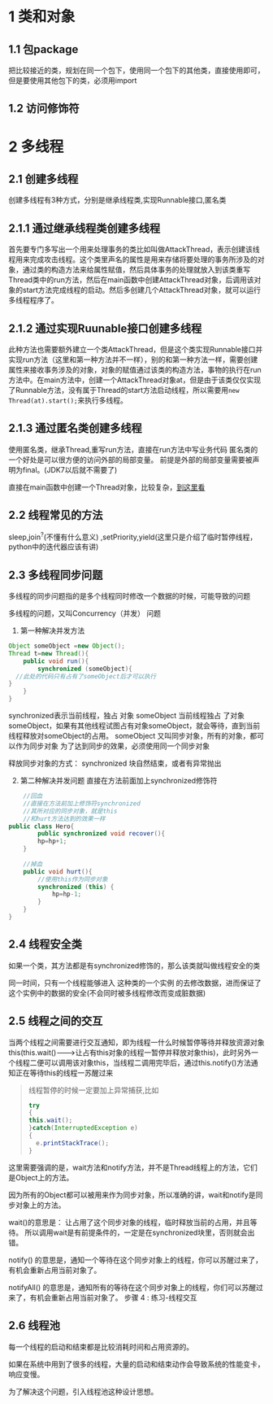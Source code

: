 # 1 类和对象
## 1.1 包package
把比较接近的类，规划在同一个包下，使用同一个包下的其他类，直接使用即可，但是要使用其他包下的类，必须用import
## 1.2 访问修饰符
# 2 多线程
## 2.1 创建多线程
创建多线程有3种方式，分别是继承线程类,实现Runnable接口,匿名类
## 2.1.1 通过继承线程类创建多线程
首先要专门多写出一个用来处理事务的类比如叫做AttackThread，表示创建该线程用来完成攻击线程。这个类里声名的属性是用来存储将要处理的事务所涉及的对象，通过类的构造方法来给属性赋值，然后具体事务的处理就放入到该类重写Thread类中的run方法，然后在main函数中创建AttackThread对象，后调用该对象的start方法完成线程的启动。然后多创建几个AttackThread对象，就可以运行多线程程序了。
## 2.1.2 通过实现Ruunable接口创建多线程
此种方法也需要额外建立一个类AttackThread，但是这个类实现Runnable接口并实现run方法（这里和第一种方法并不一样），别的和第一种方法一样，需要创建属性来接收事务涉及的对象，对象的赋值通过该类的构造方法，事物的执行在run方法中。在main方法中，创建一个AttackThread对象at，但是由于该类仅仅实现了Runnable方法，没有属于Thread的start方法启动线程，所以需要用`new Thread(at).start();`来执行多线程。
## 2.1.3 通过匿名类创建多线程
使用匿名类，继承Thread,重写run方法，直接在run方法中写业务代码
匿名类的一个好处是可以很方便的访问外部的局部变量。
前提是外部的局部变量需要被声明为final。(JDK7以后就不需要了)

直接在main函数中创建一个Thread对象，比较复杂，[到这里看](http://how2j.cn/k/thread/thread-start/353.html#nowhere)

## 2.2 线程常见的方法
sleep,join<sup>?</sup>(不懂有什么意义) ,setPriority,yield(这里只是介绍了临时暂停线程，python中的迭代器应该有讲)
## 2.3 多线程同步问题
多线程的同步问题指的是多个线程同时修改一个数据的时候，可能导致的问题

多线程的问题，又叫Concurrency（并发） 问题

1. 第一种解决并发方法
```java
Object someObject =new Object();
Thread t=new Thread(){
    public void run(){
        synchronized (someObject){
  //此处的代码只有占有了someObject后才可以执行
}
    }
}
```
synchronized表示当前线程，独占 对象 someObject
当前线程独占 了对象someObject，如果有其他线程试图占有对象someObject，就会等待，直到当前线程释放对someObject的占用。
someObject 又叫同步对象，所有的对象，都可以作为同步对象
为了达到同步的效果，必须使用同一个同步对象

释放同步对象的方式： synchronized 块自然结束，或者有异常抛出

2. 第二种解决并发问题
直接在方法前面加上synchronized修饰符
```java
    //回血
    //直接在方法前加上修饰符synchronized
    //其所对应的同步对象，就是this
    //和hurt方法达到的效果一样
public class Hero{
        public synchronized void recover(){
        hp=hp+1;
    }
     
    //掉血
    public void hurt(){
        //使用this作为同步对象
        synchronized (this) {
            hp=hp-1;   
        }
    }
} 
```
## 2.4 线程安全类
如果一个类，其方法都是有synchronized修饰的，那么该类就叫做线程安全的类

同一时间，只有一个线程能够进入 这种类的一个实例 的去修改数据，进而保证了这个实例中的数据的安全(不会同时被多线程修改而变成脏数据)
## 2.5 线程之间的交互
当两个线程之间需要进行交互通知，即为线程一什么时候暂停等待并释放资源对象this(this.wait()--->让占有this对象的线程一暂停并释放对象this)，此时另外一个线程二便可以调用该对象this，当线程二调用完毕后，通过this.notify()方法通知正在等待this的线程一苏醒过来

> 线程暂停的时候一定要加上异常捕获,比如
> ```java
> try
> {
> this.wait();
> }catch(InterruptedException e)
> {
>   e.printStackTrace();
> }
> 
> ```

这里需要强调的是，wait方法和notify方法，并不是Thread线程上的方法，它们是Object上的方法。

因为所有的Object都可以被用来作为同步对象，所以准确的讲，wait和notify是同步对象上的方法。

wait()的意思是： 让占用了这个同步对象的线程，临时释放当前的占用，并且等待。 所以调用wait是有前提条件的，一定是在synchronized块里，否则就会出错。

notify() 的意思是，通知一个等待在这个同步对象上的线程，你可以苏醒过来了，有机会重新占用当前对象了。

notifyAll() 的意思是，通知所有的等待在这个同步对象上的线程，你们可以苏醒过来了，有机会重新占用当前对象了。
 步骤 4 : 练习-线程交互     
## 2.6 线程池
每一个线程的启动和结束都是比较消耗时间和占用资源的。

如果在系统中用到了很多的线程，大量的启动和结束动作会导致系统的性能变卡，响应变慢。

为了解决这个问题，引入线程池这种设计思想。
